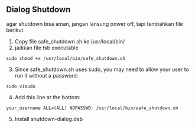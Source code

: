## Dialog Shutdown

agar shutdown bisa aman, jangan lansung power off, tapi tambahkan file berikut.

1. Copy file safe_shutdown.sh ke /usr/local/bin/
2. jadikan file tsb executable

```
sudo chmod +x /usr/local/bin/safe_shutdown.sh
```

3. Since safe_shutdown.sh uses sudo, you may need to allow your user to run it without a password:

```
sudo visudo
```

4. Add this line at the bottom:

```
your_username ALL=(ALL) NOPASSWD: /usr/local/bin/safe_shutdown.sh
```

5. Install shutdown-dialog.deb
